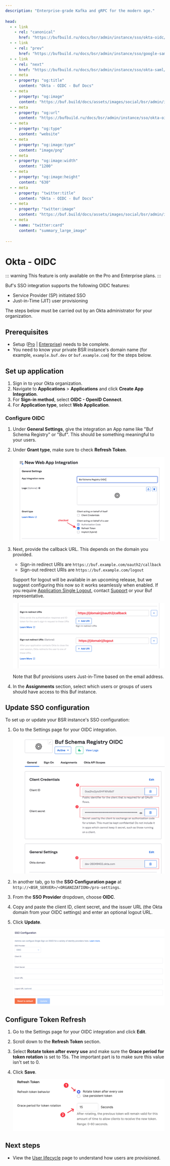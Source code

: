 ```yaml
---
description: "Enterprise-grade Kafka and gRPC for the modern age."

head:
  - - link
    - rel: "canonical"
      href: "https://bufbuild.ru/docs/bsr/admin/instance/sso/okta-oidc/"
  - - link
    - rel: "prev"
      href: "https://bufbuild.ru/docs/bsr/admin/instance/sso/google-saml/"
  - - link
    - rel: "next"
      href: "https://bufbuild.ru/docs/bsr/admin/instance/sso/okta-saml/"
  - - meta
    - property: "og:title"
      content: "Okta - OIDC - Buf Docs"
  - - meta
    - property: "og:image"
      content: "https://buf.build/docs/assets/images/social/bsr/admin/instance/sso/okta-oidc.png"
  - - meta
    - property: "og:url"
      content: "https://bufbuild.ru/docs/bsr/admin/instance/sso/okta-oidc/"
  - - meta
    - property: "og:type"
      content: "website"
  - - meta
    - property: "og:image:type"
      content: "image/png"
  - - meta
    - property: "og:image:width"
      content: "1200"
  - - meta
    - property: "og:image:height"
      content: "630"
  - - meta
    - property: "twitter:title"
      content: "Okta - OIDC - Buf Docs"
  - - meta
    - property: "twitter:image"
      content: "https://buf.build/docs/assets/images/social/bsr/admin/instance/sso/okta-oidc.png"
  - - meta
    - name: "twitter:card"
      content: "summary_large_image"

---
```


# Okta - OIDC

::: warning
This feature is only available on the Pro and Enterprise plans.
:::

Buf's SSO integration supports the following OIDC features:

- Service Provider (SP) initiated SSO
- Just-in-Time (JIT) user provisioning

The steps below must be carried out by an Okta administrator for your organization.

## Prerequisites

- Setup ([Pro](../../setup-pro/) | [Enterprise](../../setup-enterprise/)) needs to be complete.
- You need to know your private BSR instance's domain name (for example, `example.buf.dev` or `buf.example.com`) for the steps below.

## Set up application

1.  Sign in to your Okta organization.
2.  Navigate to **Applications** > **Applications** and click **Create App Integration**.
3.  For **Sign-in method**, select **OIDC - OpenID Connect**.
4.  For **Application type**, select **Web Application**.

### Configure OIDC

1.  Under **General Settings**, give the integration an App name like "Buf Schema Registry" or "Buf". This should be something meaningful to your users.
2.  Under **Grant type**, make sure to check **Refresh Token**.

    ![ Okta OIDC configuration](../../../../../images/bsr/sso/okta-oidc.png)

3.  Next, provide the callback URL. This depends on the domain you provided.

    - Sign-in redirect URIs are `https://buf.example.com/oauth2/callback`
    - Sign-out redirect URIs are `https://buf.example.com/logout`

    Support for logout will be available in an upcoming release, but we suggest configuring this now so it works seamlessly when enabled. If you require [Application Single Logout](https://help.okta.com/en/prod/Content/Topics/Apps/Apps_Single_Logout.htm), contact [Support](https://support.buf.build) or your Buf representative.

    ![ Okta OIDC configuration](../../../../../images/bsr/sso/okta-oidc-2.png)

    Note that Buf provisions users Just-in-Time based on the email address.

4.  In the **Assignments** section, select which users or groups of users should have access to this Buf instance.

## Update SSO configuration

To set up or update your BSR instance's SSO configuration:

1.  Go to the Settings page for your OIDC integration.

    ![Screen shot of Okta OIDC settings](../../../../../images/bsr/sso/okta-oidc-3.png)

2.  In another tab, go to the **SSO Configuration page** at `http://<BSR_SERVER>/<ORGANIZATION>/pro-settings`.
3.  From the **SSO Provider** dropdown, choose **OIDC**.
4.  Copy and paste the client ID, client secret, and the issuer URL (the Okta domain from your OIDC settings) and enter an optional logout URL.
5.  Click **Update**.

    ![Screen shot of BSR Okta OIDC configuration](../../../../../images/bsr/sso/oidc-config.png)

## Configure Token Refresh

1.  Go to the Settings page for your OIDC integration and click **Edit**.
2.  Scroll down to the **Refresh Token** section.
3.  Select **Rotate token after every use** and make sure the **Grace period for token rotation** is set to 15s. The important part is to make sure this value isn't set to 0.
4.  Click **Save**.

    ![Screen shot of Okta Refresh Token settings](../../../../../images/bsr/sso/okta_oidc_refresh_token.png)

## Next steps

- View the [User lifecycle](../../user-lifecycle/) page to understand how users are provisioned.
